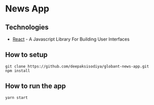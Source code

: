 # News App

## Technologies

* [React](https://facebook.github.io/react/index.html) - A Javascript Library For Building User Interfaces

## How to setup

```
git clone https://github.com/deepaksisodiya/globant-news-app.git
npm install
```

## How to run the app

```
yarn start
```
